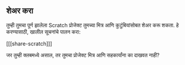 ## शेअर करा

तुम्ही तुमचा पूर्ण झालेला Scratch प्रोजेक्ट तुमच्या मित्र आणि कुटुंबियांसोबत शेअर करू शकता. हे करण्यासाठी, खालील सूचनांचे पालन करा:

[[[share-scratch]]]

जर तुम्ही क्लबमध्ये असाल, तर तुमचा प्रोजेक्ट मित्र आणि सहकार्यांना का दाखवत नाही?

